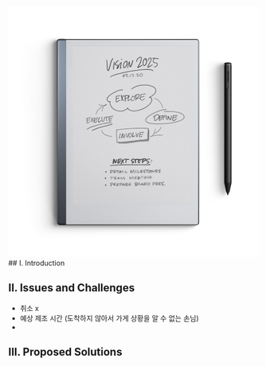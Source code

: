 <img src="/assets/remarkable.jpg">
## I. Introduction

## II. Issues and Challenges
- 취소 x
- 예상 제조 시간 (도착하지 않아서 가게 상황을 알 수 없는 손님)
- 
## III. Proposed Solutions


